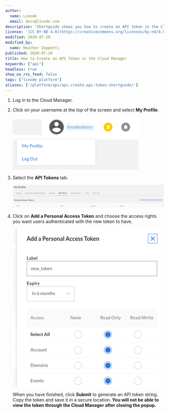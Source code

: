 ```yaml
---
author:
  name: Linode
  email: docs@linode.com
description: 'Shortguide shows you how to create an API token in the Cloud Manager.'
license: '[CC BY-ND 4.0](https://creativecommons.org/licenses/by-nd/4.0)'
modified: 2020-07-20
modified_by:
  name: Heather Zoppetti
published: 2020-07-20
title: How to Create an API Token in the Cloud Manager
keywords: ["api"]
headless: true
show_on_rss_feed: false
tags: ["linode platform"]
aliases: ['/platform/api/api-create-api-token-shortguide/']
---
```


1.  Log in to the Cloud Manager.

2.  Click on your username at the top of the screen and select **My Profile**.

    ![Select My Profile](get-started-with-linode-api-select-my-profile.png "Select My Profile")

3.  Select the **API Tokens** tab:

    ![Select API Tokens tab in My Profile Settings](get-started-with-linode-api-my-profile-small.png "Select API Tokens tab in My Profile Settings")

4.  Click on **Add a Personal Access Token** and choose the access rights you want users authenticated with the new token to have.

    ![Add a Personal Access Token](get-started-with-linode-api-new-token.png "Add a Personal Access Token")

    When you have finished, click **Submit** to generate an API token string. Copy the token and save it in a secure location. **You will not be able to view the token through the Cloud Manager after closing the popup.**
